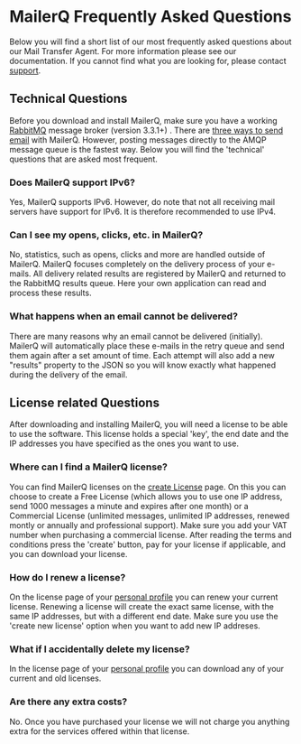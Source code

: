 # MailerQ Frequently Asked Questions

Below you will find a short list of our most frequently asked questions about our Mail Transfer Agent. For more information please see our documentation. If you cannot find what you are looking for, please contact [support](mailto:support@copernica.com "contact support").

## Technical Questions

Before you download and install MailerQ, make sure you have a working [RabbitMQ](https://www.rabbitmq.com "RabbitMQ website") message broker (version 3.3.1+) . There are [three ways to send email](send-email "Send email") with MailerQ. However, posting messages directly to the AMQP message queue is the fastest way. Below you will find the 'technical' questions that are asked most frequent.

### Does MailerQ support IPv6?

Yes, MailerQ supports IPv6\. However, do note that not all receiving mail servers have support for IPv6\. It is therefore recommended to use IPv4.

### Can I see my opens, clicks, etc. in MailerQ?

No, statistics, such as opens, clicks and more are handled outside of MailerQ. MailerQ focuses completely on the delivery process of your e-mails. All delivery related results are registered by MailerQ and returned to the RabbitMQ results queue. Here your own application can read and process these results.

### What happens when an email cannot be delivered?

There are many reasons why an email cannot be delivered (initially). MailerQ will automatically place these e-mails in the retry queue and send them again after a set amount of time. Each attempt will also add a new "results" property to the JSON so you will know exactly what happened during the delivery of the email.


## License related Questions

After downloading and installing MailerQ, you will need a license to be able to use the software. This license holds a special 'key', the end date and the IP addresses you have specified as the ones you want to use.

### Where can I find a MailerQ license?

You can find MailerQ licenses on the [create License](/product/license "create license") page. On this you can choose to create a Free License (which allows you to use one IP address, send 1000 messages a minute and expires after one month) or a Commercial License (unlimited messages, unlimited IP addresses, renewed montly or annually and professional support). Make sure you add your VAT number when purchasing a commercial license. After reading the terms and conditions press the 'create' button, pay for your license if applicable, and you can download your license.

### How do I renew a license?

On the license page of your [personal profile](/product/license/all "personal profile") you can renew your current license. Renewing a license will create the exact same license, with the same IP addresses, but with a different end date. Make sure you use the 'create new license' option when you want to add new IP addreses.

### What if I accidentally delete my license?

In the license page of your [personal profile](/product/license/all "personal profile") you can download any of your current and old licenses.

### Are there any extra costs?

No. Once you have purchased your license we will not charge you anything extra for the services offered within that license.
